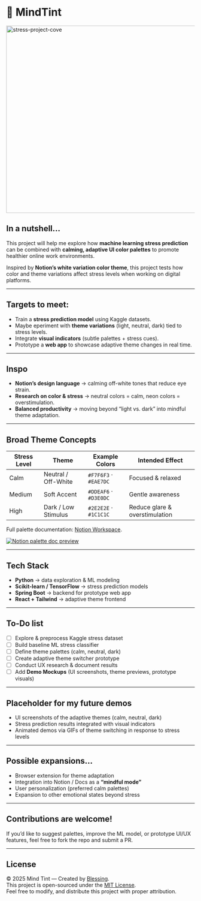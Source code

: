 # 🌱 MindTint
<img width="700" height="500" alt="stress-project-cove" src="https://github.com/user-attachments/assets/e05fd41d-deab-448a-97fa-ab39509b85d6" />

## In a nutshell...  
This project will help me explore how **machine learning stress prediction** can be combined with **calming, adaptive UI color palettes** to promote healthier online work environments.  

Inspired by **Notion’s white variation color theme**, this project tests how color and theme variations affect stress levels when working on digital platforms.  

---

## Targets to meet:   
- Train a **stress prediction model** using Kaggle datasets.  
- Maybe eperiment with **theme variations** (light, neutral, dark) tied to stress levels.  
- Integrate **visual indicators** (subtle palettes + stress cues).  
- Prototype a **web app** to showcase adaptive theme changes in real time.  

---

## Inspo
- **Notion’s design language** → calming off-white tones that reduce eye strain.  
- **Research on color & stress** → neutral colors = calm, neon colors = overstimulation.  
- **Balanced productivity** → moving beyond “light vs. dark” into mindful theme adaptation.  

---

## Broad Theme Concepts  

| Stress Level |        Theme        |     Example Colors    |         Intended Effect        |
|--------------|---------------------|-----------------------|--------------------------------|
| Calm         | Neutral / Off-White | `#F7F6F3` · `#EAE7DC` | Focused & relaxed              |
| Medium       | Soft Accent         | `#DDEAF6` · `#D3E0DC` | Gentle awareness               |
| High         | Dark / Low Stimulus | `#2E2E2E` · `#1C1C1C` | Reduce glare & overstimulation |

Full palette documentation: [Notion Workspace](https://www.notion.so/Web-Safe-Palette-for-Stress-Levels-and-Emotions-25eeba08e15e80e0b596e4a063d51a41?source=copy_link).  

[![Notion palette doc preview](https://img.shields.io/badge/Notion-Workspace-000000?style=for-the-badge&logo=notion&logoColor=white)](https://www.notion.so/Web-Safe-Palette-for-Stress-Levels-and-Emotions-25eeba08e15e80e0b596e4a063d51a41?source=copy_link)

---

## Tech Stack
- **Python** → data exploration & ML modeling  
- **Scikit-learn / TensorFlow** → stress prediction models  
- **Spring Boot** → backend for prototype web app  
- **React + Tailwind** → adaptive theme frontend  

---

## To-Do list
- [ ] Explore & preprocess Kaggle stress dataset  
- [ ] Build baseline ML stress classifier  
- [ ] Define theme palettes (calm, neutral, dark)  
- [ ] Create adaptive theme switcher prototype  
- [ ] Conduct UX research & document results  
- [ ] Add **Demo Mockups** (UI screenshots, theme previews, prototype visuals)  

---

## Placeholder for my future demos 
- UI screenshots of the adaptive themes (calm, neutral, dark)  
- Stress prediction results integrated with visual indicators  
- Animated demos via GIFs of theme switching in response to stress levels  
  

---

## Possible expansions...  
- Browser extension for theme adaptation  
- Integration into Notion / Docs as a **“mindful mode”**  
- User personalization (preferred calm palettes)  
- Expansion to other emotional states beyond stress  

---

## Contributions are welcome!  
If you’d like to suggest palettes, improve the ML model, or prototype UI/UX features, feel free to fork the repo and submit a PR.  

---
## License 

© 2025 Mind Tint — Created by [Blessing](https://github.com/codedbyblessing).  
This project is open-sourced under the [MIT License](./LICENSE).  
Feel free to modify, and distribute this project with proper attribution.
